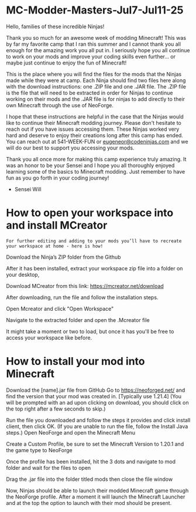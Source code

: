 # MC-Modder-Masters-Jul7-Jul11-25
Hello, families of these incredible Ninjas!

Thank you so much for an awesome week of modding Minecraft! This was by far my favorite camp that I ran this summer and I cannot thank you all enough for the 
amazing work you all put in. I seriously hope you all continue to work on your mods and improve your coding skills even further... or maybe just continue
to enjoy the fun of Minecraft!

This is the place where you will find the files for the mods that the Ninjas made while they were at camp. Each Ninja should find two files here along with the download instructions: one .ZIP file and one .JAR file. The .ZIP file is the file that will need to be extracted in order for Ninjas to continue working on their mods and the .JAR file is for ninjas to add directly to their own Minecraft through the use of NeoForge. 

I hope that these instructions are helpful in the case that the Ninjas would like to continue their Minecraft modding journey. Please don't hesitate to reach out if you have issues accessing them. These Ninjas worked very hard and deserve to enjoy their creations long after this camp has ended. You can reach out at 541-WEEK-FUN or eugeneor@codeninjas.com and we will do our best to support you accessing your mods.

Thank you all once more for making this camp experience truly amazing. It was an honor to be your Sensei and I hope you all thoroughly enjoyed learning some of the basics to Minecraft 
modding. Just remember to have fun as you go forth in your coding journey!

- Sensei Will


# How to open your workspace into and install MCreator
	For further editing and adding to your mods you’ll have to recreate your workspace at home - here is how!
Download the Ninja’s ZIP folder from the Github

After it has been installed, extract your workspace zip file into a folder on your desktop, 

 Download MCreator from this link: https://mcreator.net/download
 
 After downloading, run the file and follow the installation steps.
 
Open Mcreator and click "Open Workspace"

Navigate to the extracted folder and open the .Mcreator file
	
 It might take a moment or two to load, but once it has you'll be free to access your workspace like before.
 
# How to install your mod into Minecraft
Download the [name].jar file from GitHub
Go to https://neoforged.net/ and find the version that your mod was created in. [Typically use 1.21.4] (You will be prompted with an ad upon clicking on download, you should click on the top right after a few seconds to skip.)

 Run the file you downloaded and follow the steps it provides and click install client, then click OK. (If you are unable to run the file, follow the Install Java steps.)
Open NeoForge and open the Minecraft Menu

Create a Custom Profile, be sure to set the Minecraft Version to 1.20.1 and the game type to NeoForge

Once the profile has been installed, hit the 3 dots and navigate to mod folder and wait for the files to open

Drag the .jar file into the folder titled mods then close the file window

Now, Ninjas should be able to launch their modded Minecraft game through the NeoForge profile. After a moment it will launch the Minecraft Launcher and at the top the option to launch with their mod should be present. 

